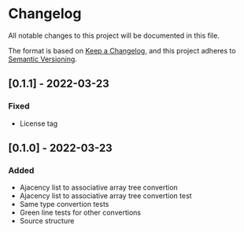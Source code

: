 # Changelog

All notable changes to this project will be documented in this file.

The format is based on [Keep a Changelog](https://keepachangelog.com/en/1.0.0/),
and this project adheres to [Semantic Versioning](https://semver.org/spec/v2.0.0.html).

## [0.1.1] - 2022-03-23

### Fixed

- License tag

## [0.1.0] - 2022-03-23

### Added

- Ajacency list to associative array tree convertion
- Ajacency list to associative array tree convertion test
- Same type convertion tests
- Green line tests for other convertions
- Source structure
